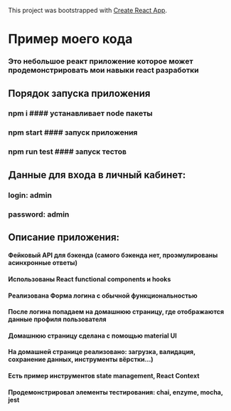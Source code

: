 This project was bootstrapped with [Create React App](https://github.com/facebook/create####react####app).

# Пример моего кода

### Это небольшое реакт приложение которое может продемонстрировать мои навыки react разработки

## Порядок запуска приложения

### npm i #### устанавливает node пакеты

### npm start #### запуск приложения

### npm run test #### запуск тестов

## Данные для входа в личный кабинет:

### login: admin
### password: admin

## Описание приложения: 

#### Фейковый API для бэкенда (самого бэкенда нет, проэмулированы асинхронные ответы)
#### Использованы React functional components и hooks
#### Реализована Форма логина с обычной функциональностью
#### После логина попадаем на домашнюю страницу, где отображаются данные профиля пользователя
#### Домашнюю страницу сделана с помощью material UI
#### На домашней странице реализовано: загрузка, валидация, сохранение данных, инструменты вёрстки...)
#### Есть пример инструментов state management, React Context
#### Продемонстрировал элементы тестирования: chai, enzyme, mocha, jest